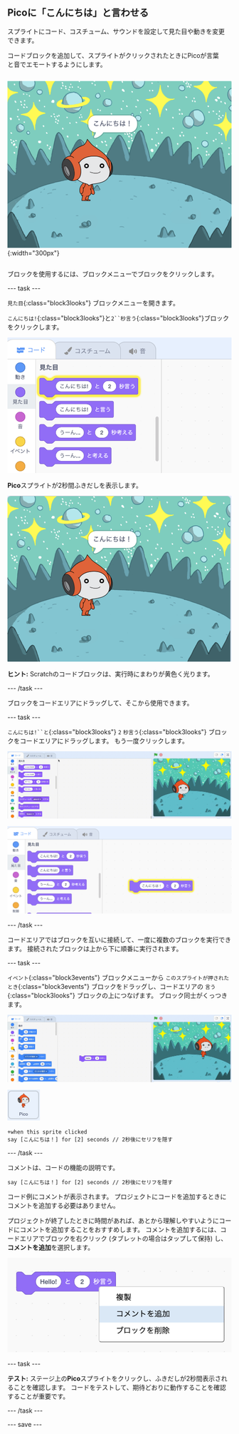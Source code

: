 ## Picoに「こんにちは」と言わせる

<div style="display: flex; flex-wrap: wrap">
<div style="flex-basis: 200px; flex-grow: 1; margin-right: 15px;">
スプライトにコード、コスチューム、サウンドを設定して見た目や動きを変更できます。 
  
コードブロックを追加して、スプライトがクリックされたときにPicoが言葉と音でエモートするようにします。
</div>
<div>

![Picoスプライトが「こんにちは！」と言う](images/pico-step2.png){:width="300px"}

</div>
</div>

ブロックを使用するには、ブロックメニューでブロックをクリックします。

--- task ---

`見た目`{:class="block3looks"} ブロックメニューを開きます。

`こんにちは!`{:class="block3looks"}と`2``秒言う`{:class="block3looks"}ブロックをクリックします。

![こんにちは！と言う 2秒間ブロックの周りが黄色く光る様子。](images/pico-say-hello-blocks-menu.png)

**Pico**スプライトが2秒間ふきだしを表示します。

![Picoスプライトと「こんにちは！」のふきだし。](images/pico-say-hello-stage.png)

**ヒント:** Scratchのコードブロックは、実行時にまわりが黄色く光ります。

--- /task ---

ブロックをコードエリアにドラッグして、そこから使用できます。

--- task ---

`こんにちは!``と`{:class="block3looks"} `2` `秒言う`{:class="block3looks"} ブロックをコードエリアにドラッグします。 もう一度クリックします。

![「言う」ブロックをコードエリアにドラッグし、クリックして実行する。](images/pico-drag-say.gif)

![「言う」ブロックがコードエリアにドラッグされた様子。 コードブロックの周りが黄色く光る様子。](images/pico-drag-say.png)

--- /task ---

コードエリアではブロックを互いに接続して、一度に複数のブロックを実行できます。 接続されたブロックは上から下に順番に実行されます。

--- task ---

`イベント`{:class="block3events"} ブロックメニューから `このスプライトが押されたとき`{:class="block3events"} ブロックをドラッグし、コードエリアの `言う`{:class="block3looks"} ブロックの上につなげます。 ブロック同士がくっつきます。

![ブロックがくっつく様子の動画。 Picoをクリックすると、「こんにちは！」と2秒間言う。](images/pico-snap-together.gif)

![Picoスプライト。](images/pico-sprite.png)

```blocks3
+when this sprite clicked
say [こんにちは！] for [2] seconds // 2秒後にセリフを隠す
```

--- /task ---

コメントは、コードの機能の説明です。

```blocks3
say [こんにちは！] for [2] seconds // 2秒後にセリフを隠す
```
コード例にコメントが表示されます。 プロジェクトにコードを追加するときにコメントを追加する必要はありません。

プロジェクトが終了したときに時間があれば、あとから理解しやすいようにコードにコメントを追加することをおすすめします。 コメントを追加するには、コードエリアでブロックを右クリック (タブレットの場合はタップして保持) し、**コメントを追加**を選択します。

![ブロックを右クリックしたときに表示されるポップアップメニュー。 「コメントを追加」が選択された状態。](images/add-comment.png)

--- task ---

**テスト:** ステージ上の**Pico**スプライトをクリックし、ふきだしが2秒間表示されることを確認します。 コードをテストして、期待どおりに動作することを確認することが重要です。

--- /task ---

--- save ---

